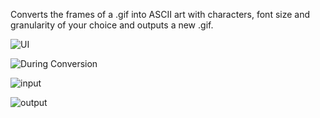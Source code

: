 Converts the frames of a .gif into ASCII art with characters, font size and granularity of your choice and outputs a new .gif.

![UI](https://i.imgur.com/I5VeEkB.png)

![During Conversion](https://i.imgur.com/x4rqOUA.png)

![input](https://i.imgur.com/mfEK431.gif)

![output](https://i.imgur.com/qePatxv.gif)
